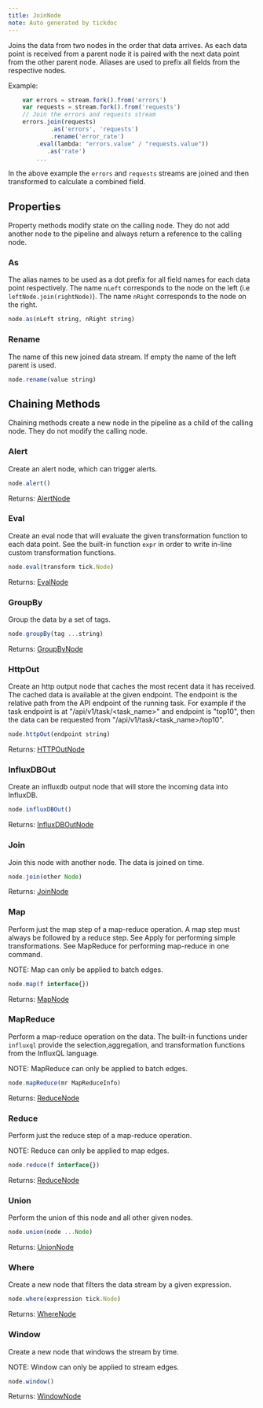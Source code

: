 ```yaml
---
title: JoinNode
note: Auto generated by tickdoc
---
```


Joins the data from two nodes in the order that data arrives.
As each data point is received from a parent node it is paired
with the next data point from the other parent node.
Aliases are used to prefix all fields from the respective nodes.

Example:


```javascript
    var errors = stream.fork().from('errors')
    var requests = stream.fork().from('requests')
    // Join the errors and requests stream
    errors.join(requests)
            .as('errors', 'requests')
            .rename('error_rate')
        .eval(lambda: "errors.value" / "requests.value"))
           .as('rate')
        ...
```

In the above example the `errors` and `requests` streams are joined
and then transformed to calculate a combined field.


Properties
----------

Property methods modify state on the calling node. They do not add another node to the pipeline and always return a reference to the calling node.

### As

The alias names to be used as a dot prefix for all field names for each
data point respectively.
The name `nLeft` corresponds to the node on the left (i.e `leftNode.join(rightNode)`).
The name `nRight` corresponds to the node on the right.


```javascript
node.as(nLeft string, nRight string)
```


### Rename

The name of this new joined data stream.
If empty the name of the left parent is used.


```javascript
node.rename(value string)
```


Chaining Methods
----------------

Chaining methods create a new node in the pipeline as a child of the calling node. They do not modify the calling node.

### Alert

Create an alert node, which can trigger alerts.


```javascript
node.alert()
```

Returns: [AlertNode](/docs/kapacitor/v0.1/tick/alert_node.html)


### Eval

Create an eval node that will evaluate the given transformation function to each data point.
See the built-in function `expr` in order to write in-line custom transformation functions.


```javascript
node.eval(transform tick.Node)
```

Returns: [EvalNode](/docs/kapacitor/v0.1/tick/eval_node.html)


### GroupBy

Group the data by a set of tags.


```javascript
node.groupBy(tag ...string)
```

Returns: [GroupByNode](/docs/kapacitor/v0.1/tick/group_by_node.html)


### HttpOut

Create an http output node that caches the most recent data it has received.
The cached data is available at the given endpoint.
The endpoint is the relative path from the API endpoint of the running task.
For example if the task endpoint is at &#34;/api/v1/task/&lt;task_name&gt;&#34; and endpoint is
&#34;top10&#34;, then the data can be requested from &#34;/api/v1/task/&lt;task_name&gt;/top10&#34;.


```javascript
node.httpOut(endpoint string)
```

Returns: [HTTPOutNode](/docs/kapacitor/v0.1/tick/http_out_node.html)


### InfluxDBOut

Create an influxdb output node that will store the incoming data into InfluxDB.


```javascript
node.influxDBOut()
```

Returns: [InfluxDBOutNode](/docs/kapacitor/v0.1/tick/influx_d_b_out_node.html)


### Join

Join this node with another node. The data is joined on time.


```javascript
node.join(other Node)
```

Returns: [JoinNode](/docs/kapacitor/v0.1/tick/join_node.html)


### Map

Perform just the map step of a map-reduce operation.
A map step must always be followed by a reduce step.
See Apply for performing simple transformations.
See MapReduce for performing map-reduce in one command.

NOTE: Map can only be applied to batch edges.


```javascript
node.map(f interface{})
```

Returns: [MapNode](/docs/kapacitor/v0.1/tick/map_node.html)


### MapReduce

Perform a map-reduce operation on the data.
The built-in functions under `influxql` provide the
selection,aggregation, and transformation functions
from the InfluxQL language.

NOTE: MapReduce can only be applied to batch edges.


```javascript
node.mapReduce(mr MapReduceInfo)
```

Returns: [ReduceNode](/docs/kapacitor/v0.1/tick/reduce_node.html)


### Reduce

Perform just the reduce step of a map-reduce operation.

NOTE: Reduce can only be applied to map edges.


```javascript
node.reduce(f interface{})
```

Returns: [ReduceNode](/docs/kapacitor/v0.1/tick/reduce_node.html)


### Union

Perform the union of this node and all other given nodes.


```javascript
node.union(node ...Node)
```

Returns: [UnionNode](/docs/kapacitor/v0.1/tick/union_node.html)


### Where

Create a new node that filters the data stream by a given expression.


```javascript
node.where(expression tick.Node)
```

Returns: [WhereNode](/docs/kapacitor/v0.1/tick/where_node.html)


### Window

Create a new node that windows the stream by time.

NOTE: Window can only be applied to stream edges.


```javascript
node.window()
```

Returns: [WindowNode](/docs/kapacitor/v0.1/tick/window_node.html)

